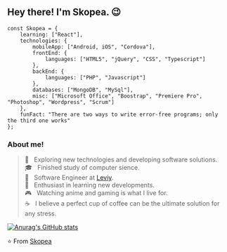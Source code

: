 <h2> Hey there! I'm Skopea. 😉 </h2>

```
const Skopea = {
    learning: ["React"],
    technologies: {
        mobileApp: ["Android, iOS", "Cordova"],
        frontEnd: {
            languages: ["HTML5", "jQuery", "CSS", "Typescript"]
        },
        backEnd: {
            languages: ["PHP", "Javascript"]
        },
        databases: ["MongoDB", "MySql"],
        misc: ["Microsoft Office", "Boostrap", "Premiere Pro", "Photoshop", "Wordpress", "Scrum"]
    },
    funFact: "There are two ways to write error-free programs; only the third one works"
};
```

<h3> About me! </h3>

> 🤔 &nbsp; Exploring new technologies and developing software solutions. <br>
> 🎓 &nbsp; Finished study of computer sience. <br>
> 🌊 &nbsp; Software Engineer at [Leviy](https://leviy.com/). <br>
> 🌱 &nbsp; Enthusiast in learning new developments. <br>
> 🎮 &nbsp; Watching anime and gaming is what I live for. <br>
> ☕ &nbsp; I believe a perfect cup of coffee can be the ultimate solution for any stress. <br>

[![Anurag's GitHub stats](https://github-readme-stats.vercel.app/api?username=Skopea&count_private=true&show_icons=true&theme=merko)](https://github.com/anuraghazra/github-readme-stats)

⭐️ From [Skopea](https://github.com/Skopea)
